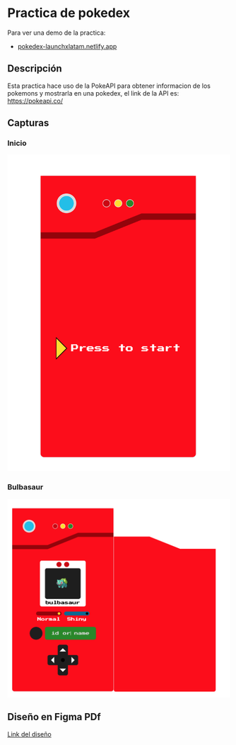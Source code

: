 # Practica de pokedex

Para ver una demo de la practica:

- [pokedex-launchxlatam.netlify.app](pokedex-launchxlatam.netlify.app)

## Descripción

Esta practica hace uso de la PokeAPI para obtener informacion de los pokemons y mostrarla en una pokedex, el link de la API es: https://pokeapi.co/

## Capturas

### Inicio

![Captura de la pokedex](./images/start.png)

### Bulbasaur

![Captura de la pokedex](./images/pokemon.png)

## Diseño en Figma PDf

[Link del diseño](./others/pokedexFigma.pdf)
